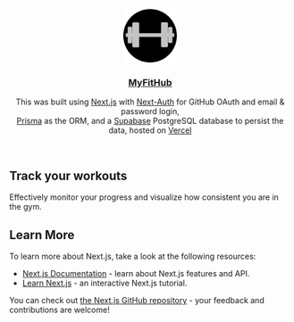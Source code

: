 <p align="center">
  <a href="https://www.myfithub.link/">
    <img src="/public/logo.png" height="96">
    <h3 align="center">MyFitHub</h3>
  </a>
</p>

<p align="center">
This was built using <a href="https://nextjs.org/">Next.js</a> with <a href="https://next-auth.js.org/">Next-Auth</a> for GitHub OAuth and email & password login,<br/>
<a href="https://www.prisma.io/">Prisma</a> as the ORM, and a <a href="https://supabase.com/">Supabase</a> PostgreSQL database to persist the data, hosted on <a href="https://vercel.com/">Vercel</a></p>

<br/>

## Track your workouts

Effectively monitor your progress and visualize how consistent you are in the gym.

## Learn More

To learn more about Next.js, take a look at the following resources:

- [Next.js Documentation](https://nextjs.org/docs) - learn about Next.js features and API.
- [Learn Next.js](https://nextjs.org/learn) - an interactive Next.js tutorial.

You can check out [the Next.js GitHub repository](https://github.com/vercel/next.js/) - your feedback and contributions are welcome!

